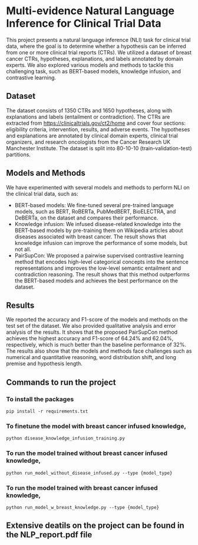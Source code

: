 # Multi-evidence Natural Language Inference for Clinical Trial Data

This project presents a natural language inference (NLI) task for clinical trial data, where the goal is to determine whether a hypothesis can be inferred from one or more clinical trial reports (CTRs). We utilized a dataset of breast cancer CTRs, hypotheses, explanations, and labels annotated by domain experts.  We also explored various models and methods to tackle this challenging task, such as BERT-based models, knowledge infusion, and contrastive learning.

## Dataset

The dataset consists of 1350 CTRs and 1650 hypotheses, along with explanations and labels (entailment or contradiction). The CTRs are extracted from https://clinicaltrials.gov/ct2/home and cover four sections: eligibility criteria, intervention, results, and adverse events. The hypotheses and explanations are annotated by clinical domain experts, clinical trial organizers, and research oncologists from the Cancer Research UK Manchester Institute. The dataset is split into 80-10-10 (train-validation-test) partitions.

## Models and Methods

We have experimented with several models and methods to perform NLI on the clinical trial data, such as:

- BERT-based models: We fine-tuned several pre-trained language models, such as BERT, RoBERTa, PubMedBERT, BioELECTRA, and DeBERTa, on the dataset and compares their performance.
- Knowledge infusion: We infused disease-related knowledge into the BERT-based models by pre-training them on Wikipedia articles about diseases associated with breast cancer. The result shows that knowledge infusion can improve the performance of some models, but not all.
- PairSupCon: We proposed a pairwise supervised contrastive learning method that encodes high-level categorical concepts into the sentence representations and improves the low-level semantic entailment and contradiction reasoning. The result shows that this method outperforms the BERT-based models and achieves the best performance on the dataset.

## Results

We reported the accuracy and F1-score of the models and methods on the test set of the dataset. We also provided qualitative analysis and error analysis of the results. It shows that the proposed PairSupCon method achieves the highest accuracy and F1-score of 64.24% and 62.04%, respectively, which is much better than the baseline performance of 32%. The results also show that the models and methods face challenges such as numerical and quantitative reasoning, word distribution shift, and long premise and hypothesis length.

## Commands to run the project

### To install the packages
```
pip install -r requirements.txt
```
### To finetune the model with breast cancer infused knowledge,
```
python disease_knowledge_infusion_training.py
```
### To run the model trained without breast cancer infused knowledge,
```
python run_model_without_disease_infused.py --type {model_type}
```

### To run the model trained with breast cancer infused knowledge,
```
python run_model_w_breast_knowledge.py --type {model_type}
```


## Extensive deatils on the project can be found in the NLP_report.pdf file

